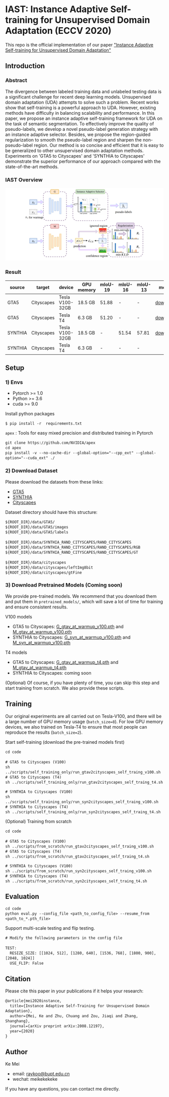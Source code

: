 # IAST: Instance Adaptive Self-training for Unsupervised Domain Adaptation (ECCV 2020)
This repo is the official implementation of our paper ["Instance Adaptive Self-training for Unsupervised Domain Adaptation"](https://arxiv.org/abs/2008.12197)

## Introduction

### Abstract
The divergence between labeled training data and unlabeled testing data is a significant challenge for recent deep learning models. Unsupervised domain adaptation (UDA) attempts to solve such a problem. Recent works show that self-training is a powerful approach to UDA. However, existing methods have difficulty in balancing scalability and performance. In this paper, we propose an instance adaptive self-training framework for UDA on the task of semantic segmentation. To effectively improve the quality of pseudo-labels, we develop a novel pseudo-label generation strategy with an instance adaptive selector. Besides, we propose the region-guided regularization to smooth the pseudo-label region and sharpen the non-pseudo-label region. Our method is so concise and efficient that it is easy to be generalized to other unsupervised domain adaptation methods. Experiments on 'GTA5 to Cityscapes' and 'SYNTHIA to Cityscapes' demonstrate the superior performance of our approach compared with the state-of-the-art methods.

### IAST Overview
![](figs/fig_overview.png)

### Result
| source  | target     | device                | GPU memory | mIoU-19 | mIoU-16 | mIoU-13 | model |
|---------|------------|-----------------------|------------|---------|---------|---------|-------|
| GTA5    | Cityscapes | Tesla V100-32GB       | 18.5 GB    | 51.88   | -       | -       |   [download](https://drive.google.com/file/d/1y_juW7C2HRKUMasXUsDLc3SEtB4pGzDf/view?usp=sharing)    |
| GTA5    | Cityscapes | Tesla T4              | 6.3 GB     | 51.20   | -       | -       |   [download](https://drive.google.com/file/d/1Tl8eMRsYLeTP4OQS9vAEqLpKwfrakOyi/view?usp=sharing)    |
| SYNTHIA | Cityscapes | Tesla V100-32GB       | 18.5 GB    | -       | 51.54   | 57.81   |   [download](https://drive.google.com/file/d/1IkElfEynRJWfJLssA0dM38NVRMufp1fa/view?usp=sharing)    |
| SYNTHIA | Cityscapes | Tesla T4              | 6.3 GB     | -       | -       | -       |       |


## Setup

### 1) Envs
- Pytorch >= 1.0
- Python >= 3.6
- cuda >= 9.0
 
Install python packages
```
$ pip install -r  requirements.txt
```

`apex` :  Tools for easy mixed precision and distributed training in Pytorch
```
git clone https://github.com/NVIDIA/apex
cd apex
pip install -v --no-cache-dir --global-option="--cpp_ext" --global-option="--cuda_ext" ./
```

### 2) Download Dataset
Please download the datasets from these links:

- [GTA5](https://download.visinf.tu-darmstadt.de/data/from_games/) 
- [SYNTHIA](https://synthia-dataset.net/)
- [Cityscapes](https://www.cityscapes-dataset.com/)

Dataset directory should have this structure:

```
${ROOT_DIR}/data/GTA5/
${ROOT_DIR}/data/GTA5/images
${ROOT_DIR}/data/GTA5/labels

${ROOT_DIR}/data/SYNTHIA_RAND_CITYSCAPES/RAND_CITYSCAPES
${ROOT_DIR}/data/SYNTHIA_RAND_CITYSCAPES/RAND_CITYSCAPES/RGB
${ROOT_DIR}/data/SYNTHIA_RAND_CITYSCAPES/RAND_CITYSCAPES/GT

${ROOT_DIR}/data/cityscapes
${ROOT_DIR}/data/cityscapes/leftImg8bit
${ROOT_DIR}/data/cityscapes/gtFine
```

### 3) Download Pretrained Models (Coming soon)

We provide pre-trained models. We recommend that you download them and put them in `pretrained_models/`, which will save a lot of time for training and ensure consistent results.

V100 models
- GTA5 to Cityscapes: [G_gtav_at_warmup_v100.pth](https://drive.google.com/file/d/17Ajhp73mJ7XYDNnmxgIPSYR-LChuC9vY/view?usp=sharing) and [M_gtav_at_warmup_v100.pth](https://drive.google.com/file/d/1MmruHl_vzu6D7keSJl6pT4y15slZX-ev/view?usp=sharing)
- SYNTHIA to Cityscapes: [G_syn_at_warmup_v100.pth](https://drive.google.com/file/d/1xhwGXUP9sMhh03OY2LVE4jX6t6zje8VI/view?usp=sharing) and [M_syn_at_warmup_v100.pth](https://drive.google.com/file/d/1f-nNpL1Z0sMdCnH-DF159HxNlfhOnAZS/view?usp=sharing)

T4 models
- GTA5 to Cityscapes: [G_gtav_at_warmup_t4.pth](https://drive.google.com/file/d/1J6TbdDaD5gkh68kN_5qDUd1hJ_JhhWTb/view?usp=sharing) and [M_gtav_at_warmup_t4.pth](https://drive.google.com/file/d/1MpgMGQVPM9hdpgeFoBXTg1Ltc5pJHmsS/view?usp=sharing)
- SYNTHIA to Cityscapes: coming soon

(Optional) Of course, if you have plenty of time, you can skip this step and start training from scratch. We also provide these scripts.

## Training
Our original experiments are all carried out on Tesla-V100, and there will be a large number of GPU memory usage (`batch_size=8`). For low GPU memory devices, we also trained on Tesla-T4 to ensure that most people can reproduce the results (`batch_size=2`).


Start self-training (download the pre-trained models first)

```
cd code

# GTA5 to Cityscapes (V100)
sh ../scripts/self_training_only/run_gtav2cityscapes_self_traing_v100.sh
# GTA5 to Cityscapes (T4)
sh ../scripts/self_training_only/run_gtav2cityscapes_self_traing_t4.sh
```

```
# SYNTHIA to Cityscapes (V100)
sh ../scripts/self_training_only/run_syn2cityscapes_self_traing_v100.sh
# SYNTHIA to Cityscapes (T4)
sh ../scripts/self_training_only/run_syn2cityscapes_self_traing_t4.sh
```


(Optional) Training from scratch
```
cd code

# GTA5 to Cityscapes (V100)
sh ../scripts/from_scratch/run_gtav2cityscapes_self_traing_v100.sh
# GTA5 to Cityscapes (T4)
sh ../scripts/from_scratch/run_gtav2cityscapes_self_traing_t4.sh
```

```
# SYNTHIA to Cityscapes (V100)
sh ../scripts/from_scratch/run_syn2cityscapes_self_traing_v100.sh
# SYNTHIA to Cityscapes (T4)
sh ../scripts/from_scratch/run_syn2cityscapes_self_traing_t4.sh
```

## Evaluation

```
cd code
python eval.py --config_file <path_to_config_file> --resume_from <path_to_*.pth_file>
```

Support multi-scale testing and flip testing.
```
# Modify the following parameters in the config file

TEST:
  RESIZE_SIZE: [[1024, 512], [1280, 640], [1536, 768], [1800, 900], [2048, 1024]] 
  USE_FLIP: False 
```

## Citation
Please cite this paper in your publications if it helps your research:

```
@article{mei2020instance,
  title={Instance Adaptive Self-Training for Unsupervised Domain Adaptation},
  author={Mei, Ke and Zhu, Chuang and Zou, Jiaqi and Zhang, Shanghang},
  journal={arXiv preprint arXiv:2008.12197},
  year={2020}
}
```

## Author
Ke Mei
- email: raykoo@bupt.edu.cn
- wechat: meikekekeke

If you have any questions, you can contact me directly.

